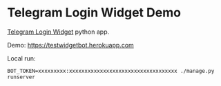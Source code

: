 Telegram Login Widget Demo
==========================

[Telegram Login Widget](https://core.telegram.org/widgets/login) python app.

Demo: https://testwidgetbot.herokuapp.com

Local run:

```
BOT_TOKEN=xxxxxxxxx:xxxxxxxxxxxxxxxxxxxxxxxxxxxxxxxxxxx ./manage.py runserver
```
